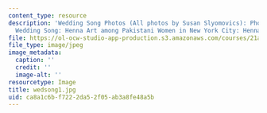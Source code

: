 ```yaml
---
content_type: resource
description: 'Wedding Song Photos (All photos by Susan Slyomovics): Photo stills from
  Wedding Song: Henna Art among Pakistani Women in New York City: Henna painted hand'
file: https://ol-ocw-studio-app-production.s3.amazonaws.com/courses/21a-453-anthropology-of-the-middle-east-spring-2004/ca8a1c6bf7222da52f05ab3a8fe48a5b_wedsong1.jpg
file_type: image/jpeg
image_metadata:
  caption: ''
  credit: ''
  image-alt: ''
resourcetype: Image
title: wedsong1.jpg
uid: ca8a1c6b-f722-2da5-2f05-ab3a8fe48a5b
---
```

